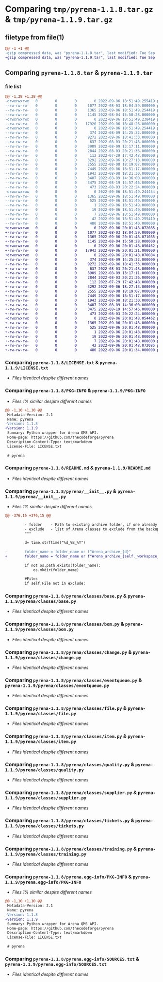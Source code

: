 # Comparing `tmp/pyrena-1.1.8.tar.gz` & `tmp/pyrena-1.1.9.tar.gz`

## filetype from file(1)

```diff
@@ -1 +1 @@
-gzip compressed data, was "pyrena-1.1.8.tar", last modified: Tue Sep  6 18:51:49 2022, max compression
+gzip compressed data, was "pyrena-1.1.9.tar", last modified: Tue Sep  6 20:01:48 2022, max compression
```

## Comparing `pyrena-1.1.8.tar` & `pyrena-1.1.9.tar`

### file list

```diff
@@ -1,28 +1,28 @@
-drwxrwxrwx   0        0        0        0 2022-09-06 18:51:49.255419 pyrena-1.1.8/
--rw-rw-rw-   0        0        0     1077 2022-08-03 18:04:59.000000 pyrena-1.1.8/LICENSE.txt
--rw-rw-rw-   0        0        0     1365 2022-09-06 18:51:49.254419 pyrena-1.1.8/PKG-INFO
--rw-rw-rw-   0        0        0     1145 2022-08-04 15:50:28.000000 pyrena-1.1.8/README.md
-drwxrwxrwx   0        0        0        0 2022-09-06 18:51:49.238419 pyrena-1.1.8/pyrena/
--rw-rw-rw-   0        0        0    17920 2022-09-06 18:48:26.000000 pyrena-1.1.8/pyrena/__init__.py
-drwxrwxrwx   0        0        0        0 2022-09-06 18:51:49.254419 pyrena-1.1.8/pyrena/classes/
--rw-rw-rw-   0        0        0      374 2022-08-09 14:25:32.000000 pyrena-1.1.8/pyrena/classes/__init__.py
--rw-rw-rw-   0        0        0     9272 2022-09-06 18:41:33.000000 pyrena-1.1.8/pyrena/classes/base.py
--rw-rw-rw-   0        0        0      637 2022-08-03 20:21:48.000000 pyrena-1.1.8/pyrena/classes/bom.py
--rw-rw-rw-   0        0        0     3909 2022-08-09 13:17:11.000000 pyrena-1.1.8/pyrena/classes/change.py
--rw-rw-rw-   0        0        0     2844 2022-08-03 20:21:36.000000 pyrena-1.1.8/pyrena/classes/eventqueue.py
--rw-rw-rw-   0        0        0      112 2022-07-29 17:42:48.000000 pyrena-1.1.8/pyrena/classes/extract.py
--rw-rw-rw-   0        0        0     3292 2022-09-06 18:27:13.000000 pyrena-1.1.8/pyrena/classes/file.py
--rw-rw-rw-   0        0        0     2555 2022-08-08 18:19:07.000000 pyrena-1.1.8/pyrena/classes/item.py
--rw-rw-rw-   0        0        0     7449 2022-09-06 18:51:17.000000 pyrena-1.1.8/pyrena/classes/quality.py
--rw-rw-rw-   0        0        0     1943 2022-08-08 18:21:30.000000 pyrena-1.1.8/pyrena/classes/supplier.py
--rw-rw-rw-   0        0        0     3407 2022-08-09 14:36:00.000000 pyrena-1.1.8/pyrena/classes/tickets.py
--rw-rw-rw-   0        0        0     3475 2022-08-19 14:57:46.000000 pyrena-1.1.8/pyrena/classes/training.py
--rw-rw-rw-   0        0        0      473 2022-08-03 20:22:24.000000 pyrena-1.1.8/pyrena/classes/user.py
-drwxrwxrwx   0        0        0        0 2022-09-06 18:51:49.244454 pyrena-1.1.8/pyrena.egg-info/
--rw-rw-rw-   0        0        0     1365 2022-09-06 18:51:49.000000 pyrena-1.1.8/pyrena.egg-info/PKG-INFO
--rw-rw-rw-   0        0        0      525 2022-09-06 18:51:49.000000 pyrena-1.1.8/pyrena.egg-info/SOURCES.txt
--rw-rw-rw-   0        0        0        1 2022-09-06 18:51:49.000000 pyrena-1.1.8/pyrena.egg-info/dependency_links.txt
--rw-rw-rw-   0        0        0       19 2022-09-06 18:51:49.000000 pyrena-1.1.8/pyrena.egg-info/requires.txt
--rw-rw-rw-   0        0        0        7 2022-09-06 18:51:49.000000 pyrena-1.1.8/pyrena.egg-info/top_level.txt
--rw-rw-rw-   0        0        0       42 2022-09-06 18:51:49.255419 pyrena-1.1.8/setup.cfg
--rw-rw-rw-   0        0        0      480 2022-09-06 18:51:40.000000 pyrena-1.1.8/setup.py
+drwxrwxrwx   0        0        0        0 2022-09-06 20:01:48.072085 pyrena-1.1.9/
+-rw-rw-rw-   0        0        0     1077 2022-08-03 18:04:59.000000 pyrena-1.1.9/LICENSE.txt
+-rw-rw-rw-   0        0        0     1365 2022-09-06 20:01:48.071085 pyrena-1.1.9/PKG-INFO
+-rw-rw-rw-   0        0        0     1145 2022-08-04 15:50:28.000000 pyrena-1.1.9/README.md
+drwxrwxrwx   0        0        0        0 2022-09-06 20:01:48.050462 pyrena-1.1.9/pyrena/
+-rw-rw-rw-   0        0        0    17943 2022-09-06 20:01:21.000000 pyrena-1.1.9/pyrena/__init__.py
+drwxrwxrwx   0        0        0        0 2022-09-06 20:01:48.070084 pyrena-1.1.9/pyrena/classes/
+-rw-rw-rw-   0        0        0      374 2022-08-09 14:25:32.000000 pyrena-1.1.9/pyrena/classes/__init__.py
+-rw-rw-rw-   0        0        0     9272 2022-09-06 18:41:33.000000 pyrena-1.1.9/pyrena/classes/base.py
+-rw-rw-rw-   0        0        0      637 2022-08-03 20:21:48.000000 pyrena-1.1.9/pyrena/classes/bom.py
+-rw-rw-rw-   0        0        0     3909 2022-08-09 13:17:11.000000 pyrena-1.1.9/pyrena/classes/change.py
+-rw-rw-rw-   0        0        0     2844 2022-08-03 20:21:36.000000 pyrena-1.1.9/pyrena/classes/eventqueue.py
+-rw-rw-rw-   0        0        0      112 2022-07-29 17:42:48.000000 pyrena-1.1.9/pyrena/classes/extract.py
+-rw-rw-rw-   0        0        0     3292 2022-09-06 18:27:13.000000 pyrena-1.1.9/pyrena/classes/file.py
+-rw-rw-rw-   0        0        0     2555 2022-08-08 18:19:07.000000 pyrena-1.1.9/pyrena/classes/item.py
+-rw-rw-rw-   0        0        0     7449 2022-09-06 18:51:17.000000 pyrena-1.1.9/pyrena/classes/quality.py
+-rw-rw-rw-   0        0        0     1943 2022-08-08 18:21:30.000000 pyrena-1.1.9/pyrena/classes/supplier.py
+-rw-rw-rw-   0        0        0     3407 2022-08-09 14:36:00.000000 pyrena-1.1.9/pyrena/classes/tickets.py
+-rw-rw-rw-   0        0        0     3475 2022-08-19 14:57:46.000000 pyrena-1.1.9/pyrena/classes/training.py
+-rw-rw-rw-   0        0        0      473 2022-08-03 20:22:24.000000 pyrena-1.1.9/pyrena/classes/user.py
+drwxrwxrwx   0        0        0        0 2022-09-06 20:01:48.054462 pyrena-1.1.9/pyrena.egg-info/
+-rw-rw-rw-   0        0        0     1365 2022-09-06 20:01:48.000000 pyrena-1.1.9/pyrena.egg-info/PKG-INFO
+-rw-rw-rw-   0        0        0      525 2022-09-06 20:01:48.000000 pyrena-1.1.9/pyrena.egg-info/SOURCES.txt
+-rw-rw-rw-   0        0        0        1 2022-09-06 20:01:48.000000 pyrena-1.1.9/pyrena.egg-info/dependency_links.txt
+-rw-rw-rw-   0        0        0       19 2022-09-06 20:01:48.000000 pyrena-1.1.9/pyrena.egg-info/requires.txt
+-rw-rw-rw-   0        0        0        7 2022-09-06 20:01:48.000000 pyrena-1.1.9/pyrena.egg-info/top_level.txt
+-rw-rw-rw-   0        0        0       42 2022-09-06 20:01:48.072085 pyrena-1.1.9/setup.cfg
+-rw-rw-rw-   0        0        0      480 2022-09-06 20:01:34.000000 pyrena-1.1.9/setup.py
```

### Comparing `pyrena-1.1.8/LICENSE.txt` & `pyrena-1.1.9/LICENSE.txt`

 * *Files identical despite different names*

### Comparing `pyrena-1.1.8/PKG-INFO` & `pyrena-1.1.9/PKG-INFO`

 * *Files 1% similar despite different names*

```diff
@@ -1,10 +1,10 @@
 Metadata-Version: 2.1
 Name: pyrena
-Version: 1.1.8
+Version: 1.1.9
 Summary: Python wrapper for Arena QMS API.
 Home-page: https://github.com/thecodeforge/pyrena
 Description-Content-Type: text/markdown
 License-File: LICENSE.txt
 
 # pyrena
```

### Comparing `pyrena-1.1.8/README.md` & `pyrena-1.1.9/README.md`

 * *Files identical despite different names*

### Comparing `pyrena-1.1.8/pyrena/__init__.py` & `pyrena-1.1.9/pyrena/__init__.py`

 * *Files 1% similar despite different names*

```diff
@@ -376,15 +376,15 @@
 
         - folder    - Path to existing archive folder, if one already exists
         - exclude   - list of Arena classes to exclude from the backup.
         """
 
         d= time.strftime("%d_%B_%Y")
 
-        folder_name = folder_name or f"Arena_archive_{d}"
+        folder_name = folder_name or f"Arena_archive_{self._workspace_name}_{d}"
 
         if not os.path.exists(folder_name):
             os.mkdir(folder_name)
 
         #Files
         if self.File not in exclude:
```

### Comparing `pyrena-1.1.8/pyrena/classes/base.py` & `pyrena-1.1.9/pyrena/classes/base.py`

 * *Files identical despite different names*

### Comparing `pyrena-1.1.8/pyrena/classes/bom.py` & `pyrena-1.1.9/pyrena/classes/bom.py`

 * *Files identical despite different names*

### Comparing `pyrena-1.1.8/pyrena/classes/change.py` & `pyrena-1.1.9/pyrena/classes/change.py`

 * *Files identical despite different names*

### Comparing `pyrena-1.1.8/pyrena/classes/eventqueue.py` & `pyrena-1.1.9/pyrena/classes/eventqueue.py`

 * *Files identical despite different names*

### Comparing `pyrena-1.1.8/pyrena/classes/file.py` & `pyrena-1.1.9/pyrena/classes/file.py`

 * *Files identical despite different names*

### Comparing `pyrena-1.1.8/pyrena/classes/item.py` & `pyrena-1.1.9/pyrena/classes/item.py`

 * *Files identical despite different names*

### Comparing `pyrena-1.1.8/pyrena/classes/quality.py` & `pyrena-1.1.9/pyrena/classes/quality.py`

 * *Files identical despite different names*

### Comparing `pyrena-1.1.8/pyrena/classes/supplier.py` & `pyrena-1.1.9/pyrena/classes/supplier.py`

 * *Files identical despite different names*

### Comparing `pyrena-1.1.8/pyrena/classes/tickets.py` & `pyrena-1.1.9/pyrena/classes/tickets.py`

 * *Files identical despite different names*

### Comparing `pyrena-1.1.8/pyrena/classes/training.py` & `pyrena-1.1.9/pyrena/classes/training.py`

 * *Files identical despite different names*

### Comparing `pyrena-1.1.8/pyrena.egg-info/PKG-INFO` & `pyrena-1.1.9/pyrena.egg-info/PKG-INFO`

 * *Files 1% similar despite different names*

```diff
@@ -1,10 +1,10 @@
 Metadata-Version: 2.1
 Name: pyrena
-Version: 1.1.8
+Version: 1.1.9
 Summary: Python wrapper for Arena QMS API.
 Home-page: https://github.com/thecodeforge/pyrena
 Description-Content-Type: text/markdown
 License-File: LICENSE.txt
 
 # pyrena
```

### Comparing `pyrena-1.1.8/pyrena.egg-info/SOURCES.txt` & `pyrena-1.1.9/pyrena.egg-info/SOURCES.txt`

 * *Files identical despite different names*

